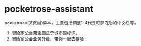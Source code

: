# pocketrose-assistant
pocketrose(某页游)脚本，主要包括调整1-4代宝可梦宠物的中文名等。


1. 冒险家公会藏宝图显示城市图标识。
2. 冒险家公会业务升级，带你一起去探险！